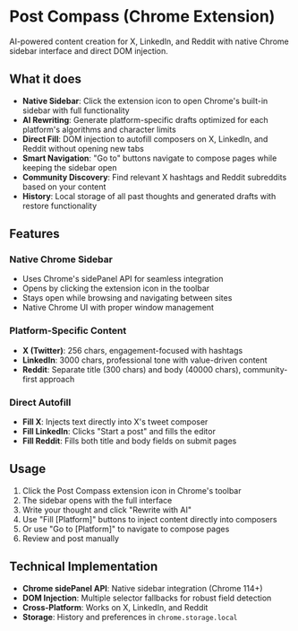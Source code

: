 # Post Compass (Chrome Extension)

AI-powered content creation for X, LinkedIn, and Reddit with native Chrome sidebar interface and direct DOM injection.

## What it does

- **Native Sidebar**: Click the extension icon to open Chrome's built-in sidebar with full functionality
- **AI Rewriting**: Generate platform-specific drafts optimized for each platform's algorithms and character limits
- **Direct Fill**: DOM injection to autofill composers on X, LinkedIn, and Reddit without opening new tabs
- **Smart Navigation**: "Go to" buttons navigate to compose pages while keeping the sidebar open
- **Community Discovery**: Find relevant X hashtags and Reddit subreddits based on your content
- **History**: Local storage of all past thoughts and generated drafts with restore functionality

## Features

### Native Chrome Sidebar
- Uses Chrome's sidePanel API for seamless integration
- Opens by clicking the extension icon in the toolbar
- Stays open while browsing and navigating between sites
- Native Chrome UI with proper window management

### Platform-Specific Content
- **X (Twitter)**: 256 chars, engagement-focused with hashtags
- **LinkedIn**: 3000 chars, professional tone with value-driven content  
- **Reddit**: Separate title (300 chars) and body (40000 chars), community-first approach

### Direct Autofill
- **Fill X**: Injects text directly into X's tweet composer
- **Fill LinkedIn**: Clicks "Start a post" and fills the editor
- **Fill Reddit**: Fills both title and body fields on submit pages

## Usage

1. Click the Post Compass extension icon in Chrome's toolbar
2. The sidebar opens with the full interface
3. Write your thought and click "Rewrite with AI"
4. Use "Fill [Platform]" buttons to inject content directly into composers
5. Or use "Go to [Platform]" to navigate to compose pages
6. Review and post manually

## Technical Implementation

- **Chrome sidePanel API**: Native sidebar integration (Chrome 114+)
- **DOM Injection**: Multiple selector fallbacks for robust field detection
- **Cross-Platform**: Works on X, LinkedIn, and Reddit
- **Storage**: History and preferences in `chrome.storage.local`
